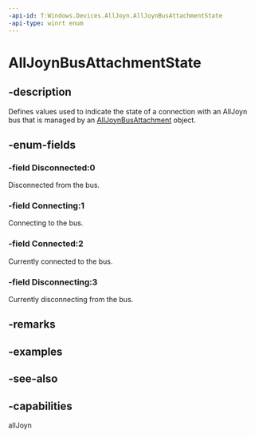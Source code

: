 ```yaml
---
-api-id: T:Windows.Devices.AllJoyn.AllJoynBusAttachmentState
-api-type: winrt enum
---
```


<!-- Enumeration syntax
public enum Windows.Devices.AllJoyn.AllJoynBusAttachmentState : int
-->

# AllJoynBusAttachmentState

## -description
Defines values used to indicate the state of a connection with an AllJoyn bus that is managed by an [AllJoynBusAttachment](alljoynbusattachment.md) object.

## -enum-fields
### -field Disconnected:0
Disconnected from the bus.

### -field Connecting:1
Connecting to the bus.

### -field Connected:2
Currently connected to the bus.

### -field Disconnecting:3
Currently disconnecting from the bus.


## -remarks

## -examples

## -see-also


## -capabilities
allJoyn